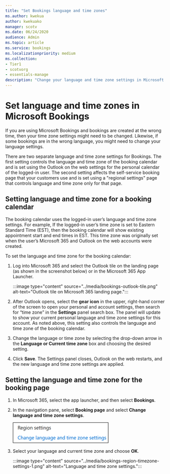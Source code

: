 ```yaml
---
title: "Set Bookings language and time zones"
ms.author: kwekua
author: kwekuako
manager: scotv
ms.date: 06/24/2020
audience: Admin
ms.topic: article
ms.service: bookings
ms.localizationpriority: medium
ms.collection:
- Tier1
- scotvorg
- essentials-manage
description: "Change your language and time zone settings in Microsoft Bookings. If bookings are created at the wrong time, Bookings might be set for the wrong time zone."
---
```


# Set language and time zones in Microsoft Bookings

If you are using Microsoft Bookings and bookings are created at the wrong time, then your time zone settings might need to be changed. Likewise, if some bookings are in the wrong language, you might need to change your language settings.

There are two separate language and time zone settings for Bookings. The first setting controls the language and time zone of the booking calendar and is set using the Outlook on the web settings for the personal calendar of the logged-in user. The second setting affects the self-service booking page that your customers use and is set using a "regional settings" page that controls language and time zone only for that page.

## Setting language and time zone for a booking calendar

The booking calendar uses the logged-in user’s language and time zone settings. For example, If the logged-in user’s time zone is set to Eastern Standard Time (EST), then the booking calendar will show existing appointment start and end times in EST. This time zone was originally set when the user’s Microsoft 365 and Outlook on the web accounts were created.

To set the language and time zone for the booking calendar:

1. Log into Microsoft 365 and select the Outlook tile on the landing page (as shown in the screenshot below) or in the Microsoft 365 App Launcher.

   :::image type="content" source="../media/bookings-outlook-tile.png" alt-text="Outlook tile on Microsoft 365 landing page.":::

1. After Outlook opens, select the **gear icon** in the upper, right-hand corner of the screen to open your personal and account settings, then search for “time zone” in the **Settings** panel search box. The panel will update to show your current personal language and time zone settings for this account. As noted above, this setting also controls the language and time zone of the booking calendar.

1. Change the language or time zone by selecting the drop-down arrow in the **Language or Current time zone** box and choosing the desired setting.

1. Click **Save**. The Settings panel closes, Outlook on the web restarts, and the new language and time zone settings are applied.

## Setting the language and time zone for the booking page

1. In Microsoft 365, select the app launcher, and then select **Bookings**.

1. In the navigation pane, select **Booking page** and select **Change language and time zone settings**.

   ![Screenshot: Change language and time zone settings link.](../media/bookings-region-language-timezone-settings.png)

1. Select your language and current time zone and choose **OK**.

   :::image type="content" source="../media/bookings-region-timezone-settings-1.png" alt-text="Language and time zone settings.":::

